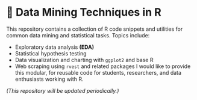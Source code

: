 # 🔧 Data Mining Techniques in R
This repository contains a collection of R code snippets and utilities for common data mining and statistical tasks. 
Topics include:
- Exploratory data analysis **(EDA)**
- Statistical hypothesis testing
- Data visualization and charting with `ggplot2` and base R
- Web scraping using `rvest` and related packages
I would like to provide this modular, for reusable code for students, researchers, and data enthusiasts working with R.

_(This repository will be updated periodically.)_
